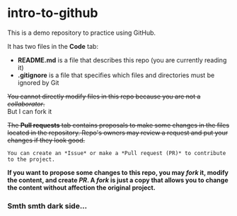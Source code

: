 # intro-to-github
This is a demo repository to practice using GitHub.

It has two files in the **Code** tab:
- **README.md** is a file that describes this repo (you are currently reading it)
- **.gitignore** is a file that specifies which files and directories must be ignored by Git

~~You cannot directly modify files in this repo because you are not a *collaborator*.~~  
But I can fork it


~~The **Pull requests** tab contains proposals to make some changes in the files located in the repository. Repo's owners may review a request and put your changes if they look good.~~

`You can create an *Issue* or make a *Pull request (PR)* to contribute to the project.`

**If you want to propose some changes to this repo, you may *fork* it, modify the content, and create *PR*. A *fork* is just a copy that allows you to change the content without affection the original project.**

### Smth smth dark side...
